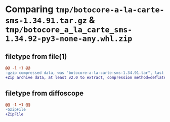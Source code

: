 # Comparing `tmp/botocore-a-la-carte-sms-1.34.91.tar.gz` & `tmp/botocore_a_la_carte_sms-1.34.92-py3-none-any.whl.zip`

## filetype from file(1)

```diff
@@ -1 +1 @@
-gzip compressed data, was "botocore-a-la-carte-sms-1.34.91.tar", last modified: Thu Apr 25 01:03:48 2024, max compression
+Zip archive data, at least v2.0 to extract, compression method=deflate
```

## filetype from diffoscope

```diff
@@ -1 +1 @@
-GzipFile
+ZipFile
```


